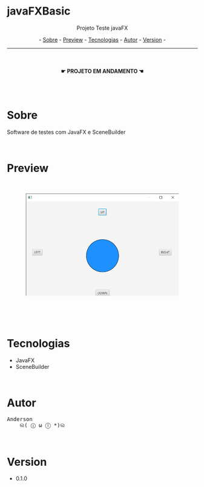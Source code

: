 # javaFXBasic

<p align="center">Projeto Teste javaFX</p>

<p align="center"> -
  <a href="#sobre">Sobre</a> -
  <a href="#preview">Preview</a> -
  <a href="#tecnologias">Tecnologias</a> -
  <a href="#autor">Autor</a> -
  <a href="#version">Version</a> -
</p>

---

<br>

<h4 align="center">☛ PROJETO EM ANDAMENTO ☚</h4>

<br>
<br>

# Sobre
<p>Software de testes com JavaFX e SceneBuilder</p>

<br>

# Preview
<div style="margin: 50px">
  <img  alt="Tela Principal" title="Tela Principal" src="ScreenShot\pr1.png"/>
</div>

<br>

# Tecnologias

 - JavaFX
 - SceneBuilder
  
<br>

# Autor
<pre>
Anderson
    ଲ( ⓛ ω ⓛ *)ଲ
</pre>


<br>

# Version
- 0.1.0



